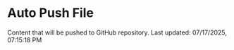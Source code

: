 # Auto Push File

Content that will be pushed to GitHub repository.
Last updated: 07/17/2025, 07:15:18 PM